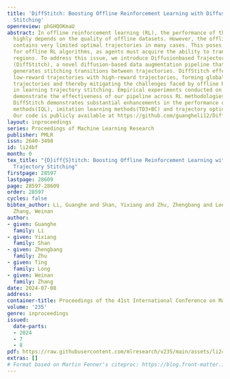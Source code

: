 ```yaml
---
title: 'DiffStitch: Boosting Offline Reinforcement Learning with Diffusion-based Trajectory
  Stitching'
openreview: phGHQOKmaU
abstract: In offline reinforcement learning (RL), the performance of the learned policy
  highly depends on the quality of offline datasets. However, the offline dataset
  contains very limited optimal trajectories in many cases. This poses a challenge
  for offline RL algorithms, as agents must acquire the ability to transit to high-reward
  regions. To address this issue, we introduce Diffusionbased Trajectory Stitching
  (DiffStitch), a novel diffusion-based data augmentation pipeline that systematically
  generates stitching transitions between trajectories. DiffStitch effectively connects
  low-reward trajectories with high-reward trajectories, forming globally optimal
  trajectories and thereby mitigating the challenges faced by offline RL algorithms
  in learning trajectory stitching. Empirical experiments conducted on D4RL datasets
  demonstrate the effectiveness of our pipeline across RL methodologies. Notably,
  DiffStitch demonstrates substantial enhancements in the performance of one-step
  methods(IQL), imitation learning methods(TD3+BC) and trajectory optimization methods(DT).
  Our code is publicly available at https://github.com/guangheli12/DiffStitch
layout: inproceedings
series: Proceedings of Machine Learning Research
publisher: PMLR
issn: 2640-3498
id: li24bf
month: 0
tex_title: "{D}iff{S}titch: Boosting Offline Reinforcement Learning with Diffusion-based
  Trajectory Stitching"
firstpage: 28597
lastpage: 28609
page: 28597-28609
order: 28597
cycles: false
bibtex_author: Li, Guanghe and Shan, Yixiang and Zhu, Zhengbang and Long, Ting and
  Zhang, Weinan
author:
- given: Guanghe
  family: Li
- given: Yixiang
  family: Shan
- given: Zhengbang
  family: Zhu
- given: Ting
  family: Long
- given: Weinan
  family: Zhang
date: 2024-07-08
address:
container-title: Proceedings of the 41st International Conference on Machine Learning
volume: '235'
genre: inproceedings
issued:
  date-parts:
  - 2024
  - 7
  - 8
pdf: https://raw.githubusercontent.com/mlresearch/v235/main/assets/li24bf/li24bf.pdf
extras: []
# Format based on Martin Fenner's citeproc: https://blog.front-matter.io/posts/citeproc-yaml-for-bibliographies/
---
```

